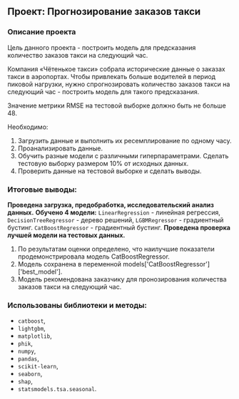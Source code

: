 ## Проект: Прогнозирование заказов такси

### Описание проекта

Цель данного проекта - построить модель для предсказания количество заказов такси на следующий час.

Компания «Чётенькое такси» собрала исторические данные о заказах такси в аэропортах. Чтобы привлекать больше водителей в период пиковой нагрузки, нужно спрогнозировать количество заказов такси на следующий час - построить модель для такого предсказания.

Значение метрики RMSE на тестовой выборке должно быть не больше 48.

Необходимо:

1. Загрузить данные и выполнить их ресемплирование по одному часу.
2. Проанализировать данные.
3. Обучить разные модели с различными гиперпараметрами. Сделать тестовую выборку размером 10% от исходных данных.
4. Проверить данные на тестовой выборке и сделать выводы.

### Итоговые выводы:

**Проведена загрузка, предобработка, исследовательский анализ данных.**
**Обучено 4 модели:**
`LinearRegression` - линейная регрессия,
`DecisionTreeRegressor` - дерево решений,
`LGBMRegressor` - градиентный бустинг.
`CatBoostRegressor` - градиентный бустинг.
**Проведена проверка лучшей модели на тестовых данных.**

1. По результатам оценки определено, что наилучшие показатели продемонстрировала модель CatBoostRegressor.
2. Модель сохранена в переменной models['CatBoostRegressor']['best_model'].
3. Модель рекомендована заказчику для пронозирования количества заказов такси на следующий час.

### Использованы библиотеки и методы:
* `catboost`,
* `lightgbm`,
* `matplotlib`,
* `phik`,
* `numpy`,
* `pandas`,
* `scikit-learn`,
* `seaborn`,
* `shap`,
* `statsmodels.tsa.seasonal`.
